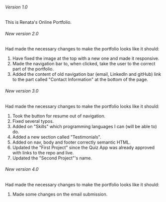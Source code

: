 ###### Version 1.0
This is Renata's Online Portfolio.

###### New version 2.0
Had made the necessary changes to make the portfolio looks like it should:
1) Have fixed the image at the top with a new one and made it responsive.
2) Made the navigation bar to, when clicked, take the user to the correct part of the portfolio.
3) Added the content of old navigation bar (email, LinkedIn and gitHub) link to the part called "Contact Information" at the bottom of the page.

###### New version 3.0
Had made the necessary changes to make the portfolio looks like it should:
1) Took the button for resume out of navigation.
2) Fixed several typos.
3) Added on "Skills" which programming languages I can (will be able to) do.
4) Added a new section called "Testimonials". 
5) Added on nav, body and footer correctly semantic HTML.
6) Updated the "First Project" since the Quiz App was already approved with links to the repo and live.
7) Updated the "Second Project"'s name.

###### New version 4.0
Had made the necessary changes to make the portfolio looks like it should:
1) Made some changes on the email submission.

